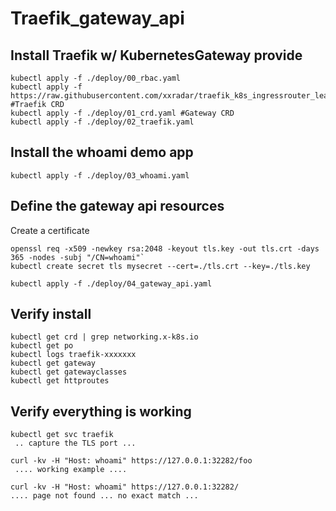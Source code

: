 # Traefik_gateway_api

## Install Traefik w/ KubernetesGateway provide
```
kubectl apply -f ./deploy/00_rbac.yaml
kubectl apply -f https://raw.githubusercontent.com/xxradar/traefik_k8s_ingressrouter_learnings/2.0/00_traefik_crd.yaml #Traefik CRD
kubectl apply -f ./deploy/01_crd.yaml #Gateway CRD
kubectl apply -f ./deploy/02_traefik.yaml
```
## Install the whoami demo app
```
kubectl apply -f ./deploy/03_whoami.yaml
```

## Define the gateway api resources
Create a certificate
```
openssl req -x509 -newkey rsa:2048 -keyout tls.key -out tls.crt -days 365 -nodes -subj "/CN=whoami"`
kubectl create secret tls mysecret --cert=./tls.crt --key=./tls.key
```
```
kubectl apply -f ./deploy/04_gateway_api.yaml

```
## Verify install
```
kubectl get crd | grep networking.x-k8s.io
kubectl get po 
kubectl logs traefik-xxxxxxx 
kubectl get gateway
kubectl get gatewayclasses
kubectl get httproutes
```
## Verify everything is working
```
kubectl get svc traefik
 .. capture the TLS port ...
 
curl -kv -H "Host: whoami" https://127.0.0.1:32282/foo 
 .... working example ....
 
curl -kv -H "Host: whoami" https://127.0.0.1:32282/ 
.... page not found ... no exact match ...
```
